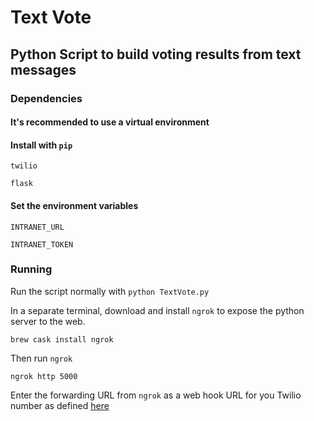 # Text Vote
## Python Script to build voting results from text messages

### Dependencies
#### It's recommended to use a virtual environment

#### Install with `pip`
`twilio`

`flask`

#### Set the environment variables

`INTRANET_URL`

`INTRANET_TOKEN`

### Running
Run the script normally with `python TextVote.py`

In a separate terminal, download and install `ngrok` to
expose the python server to the web.

`brew cask install ngrok`

Then run `ngrok`

`ngrok http 5000`

Enter the forwarding URL from `ngrok` as a web hook URL for
you Twilio number as defined [here](https://www.twilio.com/blog/2016/09/how-to-receive-and-respond-to-a-text-message-with-python-flask-and-twilio.html)

